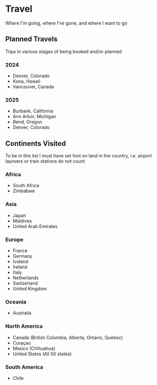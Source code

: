 # Travel
Where I'm going, where I've gone, and where I want to go

## Planned Travels  
Trips in various stages of being booked and/or planned


### 2024
- Denver, Colorado
- Kona, Hawaii
- Vancouver, Canada

### 2025
- Burbank, California
- Ann Arbor, Michigan
- Bend, Oregon
- Denver, Colorado

## Continents Visited
To be in this list I must have set foot on land in the country, i.e. airport layovers or train stations do not count

### Africa
- South Africa
- Zimbabwe  

### Asia
- Japan
- Maldives
- United Arab Emirates

### Europe
- France
- Germany
- Iceland
- Ireland
- Italy
- Netherlands
- Switzerland
- United Kingdom

### Oceania
- Australia

### North America
- Canada (British Columbia, Alberta, Ontario, Quebec) 
- Curaçao  
- Mexico (Chihuahua)
- United States (All 50 states)

### South America
- Chile

